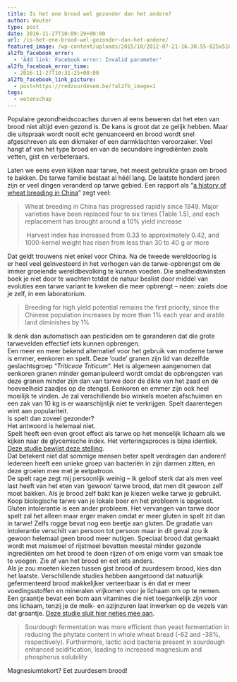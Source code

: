 ```yaml
---
title: Is het ene brood wel gezonder dan het andere?
author: Wouter
type: post
date: 2016-11-27T10:09:29+00:00
url: /is-het-ene-brood-wel-gezonder-dan-het-andere/
featured_image: /wp-content/uploads/2015/10/2012-07-21-16.30.55-825x510.jpg
al2fb_facebook_error:
  - 'Add link: Facebook error: Invalid parameter'
al2fb_facebook_error_time:
  - 2016-11-27T10:31:25+00:00
al2fb_facebook_link_picture:
  - post=https://redzuurdesem.be/?al2fb_image=1
tags:
  - wetenschap
---
```

Populaire gezondheidscoaches durven al eens beweren dat het eten van brood niet altijd even gezond is. De kans is groot dat ze gelijk hebben. Maar die uitspraak wordt nooit echt genuanceerd en brood wordt snel afgeschreven als een dikmaker of een darmklachten veroorzaker. Veel hangt af van het type brood en van de secundaire ingrediënten zoals vetten, gist en verbeteraars.

Laten we eens even kijken naar tarwe, het meest gebruikte graan om brood te bakken. De tarwe familie bestaat al héél lang. De laatste honderd jaren zijn er veel dingen veranderd op tarwe gebied. Een rapport als &#8220;[a history of wheat breading in China][1]&#8221; zegt veel:

> Wheat breeding in China has progressed rapidly since 1949. Major varieties have been replaced four to six times (Table 1.5), and each replacement has brought around a 10% yield increase
> 
> <div>
>    Harvest index has increased from 0.33 to approximately 0.42, and 1000-kernel weight has risen from less than 30 to 40 g or more
> </div>

<div>
  Dat geldt trouwens niet enkel voor China. Na de tweede wereldoorlog is er heel veel geïnvesteerd in het verhogen van de tarwe-opbrengst om de immer groeiende wereldbevolking te kunnen voeden. Die snelheidswinsten boek je niet door te wachten totdat de natuur beslist door middel van evoluties een tarwe variant te kweken die meer opbrengt &#8211; neen: zoiets doe je zelf, in een laboratorium.
</div>

<div>
</div>

> <div>
>   Breeding for high yield potential remains the first priority, since the Chinese population increases by more than 1% each year and arable land diminishes by 1%
> </div>

<div>
  Ik denk dan automatisch aan pesticiden om te garanderen dat die grote tarwevelden effectief iets kunnen opbrengen.
</div>

<div>
  Een meer en meer bekend alternatief voor het gebruik van moderne tarwe is emmer, eenkoren en spelt. Deze &#8216;oude&#8217; granen zijn lid van dezelfde geslachtsgroep &#8220;<em>Triticeae Triticum</em>&#8220;. Het is algemeen aangenomen dat eenkoren granen minder gemanipuleerd wordt omdat de opbrengsten van deze granen minder zijn dan van tarwe door de dikte van het zaad en de hoeveelheid zaadjes op de stengel. Eenkoren en emmer zijn ook heel moeilijk te vinden. Je zal verschillende bio winkels moeten afschuimen en een zak van 10 kg is er waarschijnlijk niet te verkrijgen. Spelt daarentegen wint aan populariteit.
</div>

<div>
</div>

<div>
  Is spelt dan zoveel gezonder?<br /> Het antwoord is helemaal niet.
</div>

<div>
  Spelt heeft een even groot effect als tarwe op het menselijk lichaam als we kijken naar de glycemische index. Het verteringsproces is bijna identiek. <a href="https://www.researchgate.net/publication/222664006_Comparison_of_glycemic_index_of_spelt_and_wheat_bread_in_human_volunteers">Deze studie bewijst deze stelling</a>.
</div>

<div>
  Dat betekent niet dat sommige mensen beter spelt verdragen dan anderen! Iedereen heeft een unieke groep van bacteriën in zijn darmen zitten, en deze groeien mee met je eetpatroon.
</div>

<div>
  De spelt rage zegt mij persoonlijk weinig &#8211; ik geloof sterk dat als men veel last heeft van het eten van &#8216;gewoon&#8217; tarwe brood, dat men dit gewoon zelf moet bakken. Als je brood zelf bakt kan je kiezen welke tarwe je gebruikt. Koop biologische tarwe van je lokale boer en het probleem is opgelost.
</div>

<div>
</div>

<div>
  Gluten intolerantie is een ander probleem. Het vervangen van tarwe door spelt zal het alleen maar erger maken omdat er meer gluten in spelt zit dan in tarwe! Zelfs rogge bevat nog een beetje aan gluten. De gradatie van intolerantie verschilt van persoon tot persoon maar in dit geval zou ik gewoon helemaal geen brood meer nutigen. Speciaal brood dat gemaakt wordt met maismeel of rijstmeel bevatten meestal minder gezonde ingrediënten om het brood te doen rijzen of om enige vorm van smaak toe te voegen. Zie af van het brood en eet iets anders.
</div>

<div>
</div>

<div>
  Als je zou moeten kiezen tussen gist brood of zuurdesem brood, kies dan het laatste. Verschillende studies hebben aangetoond dat natuurlijk gefermenteerd brood makkelijker verteerbaar is én dat er meer voedingsstoffen en mineralen vrijkomen voor je lichaam om op te nemen. Een graantje bevat een bom aan vitamines die niet toegankelijk zijn voor ons lichaam, tenzij je de melk- en azijnzuren laat inwerken op de vezels van dat graantje. <a href="https://www.ncbi.nlm.nih.gov/pubmed/11368651">Deze studie sluit hier netjes mee aan</a>.
</div>

<div>
</div>

> <div>
>   Sourdough fermentation was more efficient than yeast fermentation in reducing the phytate content in whole wheat bread (-62 and -38%, respectively). Furthermore, lactic acid bacteria present in sourdough enhanced acidification, leading to increased magnesium and phosphorus solubility
> </div>

<div>
  Magnesiumtekort? Eet zuurdesem brood!
</div>

 [1]: http://libcatalog.cimmyt.org/download/cim/74633.pdf